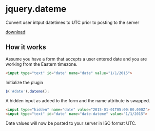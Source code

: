 # jquery.dateme

Convert user intput datetimes to UTC prior to posting to the server

[download](https://raw.githubusercontent.com/rwhitmire/jquery.dateme/master/jquery.dateme.js)

## How it works

Assume you have a form that accepts a user entered date and you are working from the Eastern timezone.

``` html
<input type="text" id="date" name="date" value="1/1/2015">
```

Initialize the plugin

``` javascript
$('#date').dateme();
```

A hidden input as added to the form and the name attribute is swapped.

```html
<input type="hidden" name="date" value="2015-01-01T05:00:00.000Z">
<input type="text" id="date" name="date-dateme" value="1/1/2015">
```

Date values will now be posted to your server in ISO format UTC.
